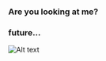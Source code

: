 ### Are you looking at me?
### future…
![Alt text](https://spotify-recently-played-readme.vercel.app/api?user=31ljnxuy3f2kru67rxsvt2wqnrhu)
